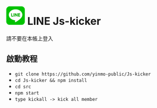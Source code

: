 # ![logo](src/LINE.png) LINE Js-kicker

請不要在本帳上登入



啟動教程
------
- `git clone https://github.com/yinmo-public/Js-kicker`
- `cd Js-kicker && npm install`
- `cd src`
- `npm start`
- `type kickall -> kick all member`



